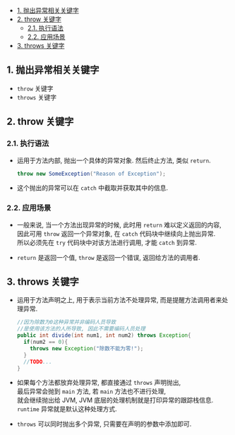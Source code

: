 <!-- TOC -->

- [1. 抛出异常相关关键字](#1-抛出异常相关关键字)
- [2. throw 关键字](#2-throw-关键字)
  - [2.1. 执行语法](#21-执行语法)
  - [2.2. 应用场景](#22-应用场景)
- [3. throws 关键字](#3-throws-关键字)

<!-- /TOC -->

## 1. 抛出异常相关关键字
- `throw` 关键字
- `throws` 关键字

## 2. throw 关键字

### 2.1. 执行语法
- 运用于方法内部, 抛出一个具体的异常对象. 然后终止方法, 类似 `return`.
  ```java
  throw new SomeException("Reason of Exception");
  ```

- 这个抛出的异常可以在 `catch` 中截取并获取其中的信息.

### 2.2. 应用场景
- 一般来说, 当一个方法出现异常的时候, 此时用 `return` 难以定义返回的内容,   
  因此可用 `throw` 返回一个异常对象, 在 `catch` 代码块中继续向上抛出异常.  
  所以必须先在 `try` 代码块中对该方法进行调用, 才能 `catch` 到异常.

- `return` 是返回一个值, `throw` 是返回一个错误, 返回给方法的调用者.

## 3. throws 关键字
- 运用于方法声明之上, 用于表示当前方法不处理异常, 而是提醒方法调用者来处理异常.
  ```java
  //因为除数为0这种异常并非编码人员导致
  //是使用该方法的人所导致, 因此不需要编码人员处理
  public int divide(int num1, int num2) throws Exception{
    if(num2 == 0){
      throws new Exception("除数不能为零!");
    }
    //TODO...
  }
  ```

- 如果每个方法都放弃处理异常, 都直接通过 `throws` 声明抛出,  
  最后异常会抛到 `main` 方法, 若 `main` 方法也不进行处理,  
  就会继续抛出给 JVM, JVM 底层的处理机制就是打印异常的跟踪栈信息.  
  `runtime` 异常就是默认这种处理方式.

- `throws` 可以同时抛出多个异常, 只需要在声明的参数中添加即可.